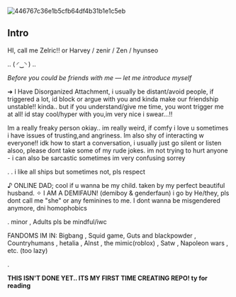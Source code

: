 ![446767c36e1b5cfb64df4b31b1e1c5eb](https://github.com/user-attachments/assets/bad035fc-c653-42d5-afed-1bcf46598830)


## Intro

HI, call me Zelric!! or Harvey / zenir / Zen / hyunseo 

..
 (⁠ ⁠◜⁠‿⁠◝⁠ ⁠)
 ..
 
       
*Before you could be friends with me — let me introduce myself*


➜ I Have Disorganized Attachment, i usually be distant/avoid people, if triggered a lot, id block or argue with you and kinda make our friendship unstable!! kinda.. but if you understand/give me time, you wont trigger me at all! id stay cool/hyper with you,im very nice i swear...!!

Im a really freaky person okiay.. im really weird, if comfy i love u
sometimes i have issues of trusting,and angriness. Im also shy of interacting w everyone!! idk how to start a conversation, i usually just go silent or listen
alsoo, please dont take some of my rude jokes. im not trying to hurt anyone - i can also be sarcastic
sometimes im very confusing sorrey


.
. i like all ships but sometimes not, pls respect


♪ ONLINE DAD; cool if u wanna be my child. taken by my perfect beautiful husband.
 ✧ I AM A DEMIFAUN! (demiboy & genderfaun) i go by He/they, pls dont call me "she" or any feminines to me. I dont wanna be misgendered anymore, dni homophobics
 
 . minor , Adults pls be mindful/iwc

 FANDOMS IM IN: Bigbang , Squid game, Guts and blackpowder , Countryhumans , hetalia , Alnst , the mimic(roblox) , Satw , Napoleon wars , etc. (too lazy)

 .

 **THIS ISN'T DONE YET.. ITS MY FIRST TIME CREATING REPO! ty for reading**

